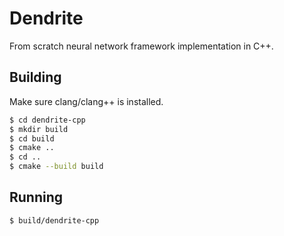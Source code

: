 # Dendrite
From scratch neural network framework implementation in C++.

## Building
Make sure clang/clang++ is installed.

```bash
$ cd dendrite-cpp
$ mkdir build
$ cd build
$ cmake ..
$ cd ..
$ cmake --build build
```

## Running

```bash
$ build/dendrite-cpp
```
